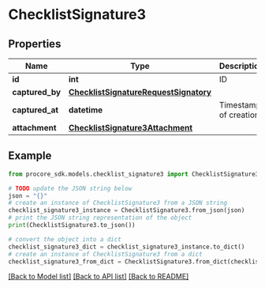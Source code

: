# ChecklistSignature3


## Properties

Name | Type | Description | Notes
------------ | ------------- | ------------- | -------------
**id** | **int** | ID | [optional] 
**captured_by** | [**ChecklistSignatureRequestSignatory**](ChecklistSignatureRequestSignatory.md) |  | [optional] 
**captured_at** | **datetime** | Timestamp of creation | [optional] 
**attachment** | [**ChecklistSignature3Attachment**](ChecklistSignature3Attachment.md) |  | [optional] 

## Example

```python
from procore_sdk.models.checklist_signature3 import ChecklistSignature3

# TODO update the JSON string below
json = "{}"
# create an instance of ChecklistSignature3 from a JSON string
checklist_signature3_instance = ChecklistSignature3.from_json(json)
# print the JSON string representation of the object
print(ChecklistSignature3.to_json())

# convert the object into a dict
checklist_signature3_dict = checklist_signature3_instance.to_dict()
# create an instance of ChecklistSignature3 from a dict
checklist_signature3_from_dict = ChecklistSignature3.from_dict(checklist_signature3_dict)
```
[[Back to Model list]](../README.md#documentation-for-models) [[Back to API list]](../README.md#documentation-for-api-endpoints) [[Back to README]](../README.md)


